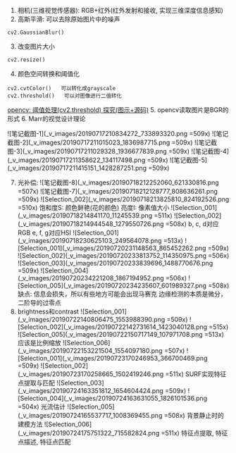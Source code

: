 1. 相机(三维视觉传感器): RGB+红外(红外发射和接收, 实现三维深度信息感知)
2. 高斯平滑: 可以去除原始图片中的噪声
```
cv2.GaussianBlur()
```
3. 改变图片大小
```
cv2.resize()
```
4. 颜色空间转换和阈值化
```
cv2.cvtColor()   可以转化成grayscale
cv2.threshold()   可以对图像进行二值转化
```
[opencv: 阈值处理(cv2.threshold) 探究(图示+源码)](https://blog.csdn.net/JNingWei/article/details/77747959)
5. opencv读取图片是BGR的形式
6. Marr的视觉设计理论

![笔记截图-1](_v_images/20190717210834272_733893320.png =509x)
![笔记截图-2](_v_images/20190717211015023_1836987715.png =509x)
![笔记截图-3](_v_images/20190717211029328_1936677839.png =509x)
![笔记截图-4](_v_images/20190717211358622_134117498.png =509x)
![笔记截图-5](_v_images/20190717211415151_1428287251.png =509x)

7. 光补偿: 
![笔记截图-8](_v_images/20190718212252060_621330816.png =507x)
![笔记截图-7](_v_images/20190718212128777_808636261.png =509x)
![Selection_002](_v_images/20190718213825810_824192526.png =510x)
饱和度S: 颜色鲜艳(花的颜色)
亮度I: 像素值大小
![Selection_001](_v_images/20190718214841170_11245539.png =511x)
![Selection_002](_v_images/20190718214944548_1279550726.png =508x)
b, c, d对应RGB
e, f, g对应HSI
![Selection_001](_v_images/20190718230625103_249564078.png =513x)
![Selection_001](_v_images/20190720231148563_865452262.png =509x)
![Selection_002](_v_images/20190720233813752_114350975.png =506x)
![Selection_003](_v_images/20190720233839696_1488770676.png =509x)
![Selection_004](_v_images/20190720234221208_1867194952.png =506x)
![Selection_005](_v_images/20190720234235607_601989327.png =508x)
缺点: 信息会损失，所以有些地方可能会出现马赛克
边缘检测的本质是微分，二阶导的过零点
8. brightness和contrast
![Selection_001](_v_images/20190722140806475_1553988390.png =509x)
![Selection_002](_v_images/20190722142731614_1423040128.png =515x)
![Selection_005](_v_images/20190722150717149_107971708.png =513x)
应该是比例缩放
![Selection_006](_v_images/20190722153221504_1554097180.png =507x)
![Selection_001](_v_images/20190723170246953_366700469.png =509x)
![Selection_002](_v_images/20190723170258665_1502419246.png =511x)
SURF实现特征点提取与匹配
![Selection_003](_v_images/20190724163351812_1654604424.png =509x)
![Selection_004](_v_images/20190724163631055_1826101536.png =504x)
光流估计
![Selection_005](_v_images/20190724165537717_1008369455.png =508x)
背景静止时的建模方法
![Selection_006](_v_images/20190724175751322_715582824.png =511x)
特征点提取, 特征点描述, 特征点匹配